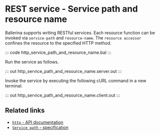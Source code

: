 # REST service - Service path and resource name

Ballerina supports writing RESTful services. Each resource function can be invoked via `service-path` and `resource-name`. The `resource accessor` confines the resource to the specified HTTP method.

::: code http_service_path_and_resource_name.bal :::

Run the service as follows.

::: out http_service_path_and_resource_name.server.out :::

Invoke the service by executing the following cURL command in a new terminal.

::: out http_service_path_and_resource_name.client.out :::

## Related links
- [`http` - API documentation](https://lib.ballerina.io/ballerina/http/latest/)
- [`Service path` - specification](https://ballerina.io/spec/http/#222-service-base-path)
